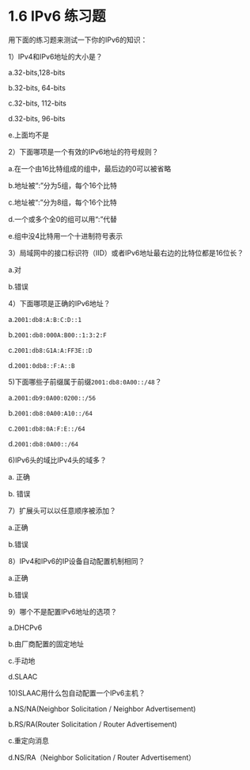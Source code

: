 # 1.6 IPv6 练习题


用下面的练习题来测试一下你的IPv6的知识：

1）IPv4和IPv6地址的大小是？

a.32-bits,128-bits

b.32-bits, 64-bits

c.32-bits, 112-bits

d.32-bits, 96-bits

e.上面均不是

2）下面哪项是一个有效的IPv6地址的符号规则？

a.在一个由16比特组成的组中，最后边的0可以被省略

b.地址被“:”分为5组，每个16个比特

c.地址被“:”分为8组，每个16个比特

d.一个或多个全0的组可以用“:”代替

e.组中没4比特用一个十进制符号表示

3）局域网中的接口标识符（IID）或者IPv6地址最右边的比特位都是16位长？

a.对

b.错误

4）下面哪项是正确的IPv6地址？

a.```2001:db8:A:B:C:D::1```

b.```2001:db8:000A:B00::1:3:2:F```

c.```2001:db8:G1A:A:FF3E::D```

d.```2001:0db8::F:A::B```

5)下面哪些子前缀属于前缀```2001:db8:0A00::/48```？

a.```2001:db9:0A00:0200::/56```

b.```2001:db8:0A00:A10::/64```

c.```2001:db8:0A:F:E::/64```

d.```2001:db8:0A00::/64```

6)IPv6头的域比IPv4头的域多？

a. 正确

b. 错误

7）扩展头可以以任意顺序被添加？

a.正确

b.错误

8）IPv4和IPv6的IP设备自动配置机制相同？

a.正确

b.错误

9）哪个不是配置IPv6地址的选项？

a.DHCPv6

b.由厂商配置的固定地址

c.手动地

d.SLAAC

10)SLAAC用什么包自动配置一个IPv6主机？

a.NS/NA(Neighbor Solicitation / Neighbor Advertisement)

b.RS/RA(Router Solicitation / Router Advertisement)

c.重定向消息

d.NS/RA（Neighbor Solicitation / Router Advertisement）